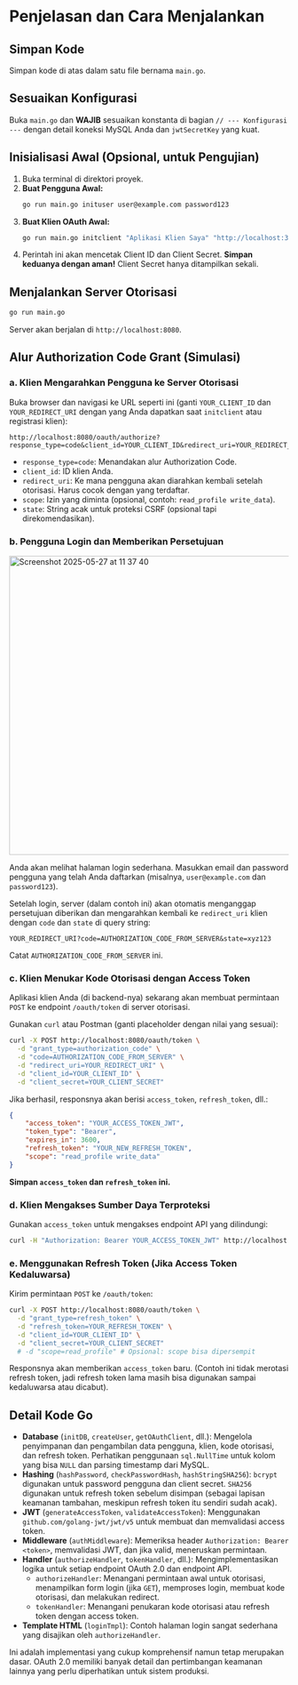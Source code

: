 # Penjelasan dan Cara Menjalankan

## Simpan Kode

Simpan kode di atas dalam satu file bernama `main.go`.

## Sesuaikan Konfigurasi

Buka `main.go` dan **WAJIB** sesuaikan konstanta di bagian `// --- Konfigurasi ---` dengan detail koneksi MySQL Anda dan `jwtSecretKey` yang kuat.

## Inisialisasi Awal (Opsional, untuk Pengujian)

1.  Buka terminal di direktori proyek.
2.  **Buat Pengguna Awal:**
    ```bash
    go run main.go inituser user@example.com password123
    ```
3.  **Buat Klien OAuth Awal:**
    ```bash
    go run main.go initclient "Aplikasi Klien Saya" "http://localhost:3000/oauth/callback"
    ```
4.  Perintah ini akan mencetak Client ID dan Client Secret. **Simpan keduanya dengan aman!** Client Secret hanya ditampilkan sekali.

## Menjalankan Server Otorisasi

```bash
go run main.go
```
Server akan berjalan di `http://localhost:8080`.

## Alur Authorization Code Grant (Simulasi)

### a. Klien Mengarahkan Pengguna ke Server Otorisasi
Buka browser dan navigasi ke URL seperti ini (ganti `YOUR_CLIENT_ID` dan `YOUR_REDIRECT_URI` dengan yang Anda dapatkan saat `initclient` atau registrasi klien):

```
http://localhost:8080/oauth/authorize?response_type=code&client_id=YOUR_CLIENT_ID&redirect_uri=YOUR_REDIRECT_URI&scope=read_profile%20write_data&state=xyz123
```
-   `response_type=code`: Menandakan alur Authorization Code.
-   `client_id`: ID klien Anda.
-   `redirect_uri`: Ke mana pengguna akan diarahkan kembali setelah otorisasi. Harus cocok dengan yang terdaftar.
-   `scope`: Izin yang diminta (opsional, contoh: `read_profile write_data`).
-   `state`: String acak untuk proteksi CSRF (opsional tapi direkomendasikan).

### b. Pengguna Login dan Memberikan Persetujuan

<img width="538" alt="Screenshot 2025-05-27 at 11 37 40" src="https://github.com/user-attachments/assets/a1002951-8f85-4bf8-8b13-8c75da612710" />

Anda akan melihat halaman login sederhana. Masukkan email dan password pengguna yang telah Anda daftarkan (misalnya, `user@example.com` dan `password123`).

Setelah login, server (dalam contoh ini) akan otomatis menganggap persetujuan diberikan dan mengarahkan kembali ke `redirect_uri` klien dengan `code` dan `state` di query string:
```
YOUR_REDIRECT_URI?code=AUTHORIZATION_CODE_FROM_SERVER&state=xyz123
```
Catat `AUTHORIZATION_CODE_FROM_SERVER` ini.

### c. Klien Menukar Kode Otorisasi dengan Access Token
Aplikasi klien Anda (di backend-nya) sekarang akan membuat permintaan `POST` ke endpoint `/oauth/token` di server otorisasi.

Gunakan `curl` atau Postman (ganti placeholder dengan nilai yang sesuai):
```bash
curl -X POST http://localhost:8080/oauth/token \
  -d "grant_type=authorization_code" \
  -d "code=AUTHORIZATION_CODE_FROM_SERVER" \
  -d "redirect_uri=YOUR_REDIRECT_URI" \
  -d "client_id=YOUR_CLIENT_ID" \
  -d "client_secret=YOUR_CLIENT_SECRET"
```
Jika berhasil, responsnya akan berisi `access_token`, `refresh_token`, dll.:
```json
{
    "access_token": "YOUR_ACCESS_TOKEN_JWT",
    "token_type": "Bearer",
    "expires_in": 3600,
    "refresh_token": "YOUR_NEW_REFRESH_TOKEN",
    "scope": "read_profile write_data"
}
```
**Simpan `access_token` dan `refresh_token` ini.**

### d. Klien Mengakses Sumber Daya Terproteksi
Gunakan `access_token` untuk mengakses endpoint API yang dilindungi:
```bash
curl -H "Authorization: Bearer YOUR_ACCESS_TOKEN_JWT" http://localhost:8080/api/protected
```

### e. Menggunakan Refresh Token (Jika Access Token Kedaluwarsa)
Kirim permintaan `POST` ke `/oauth/token`:
```bash
curl -X POST http://localhost:8080/oauth/token \
  -d "grant_type=refresh_token" \
  -d "refresh_token=YOUR_REFRESH_TOKEN" \
  -d "client_id=YOUR_CLIENT_ID" \
  -d "client_secret=YOUR_CLIENT_SECRET"
  # -d "scope=read_profile" # Opsional: scope bisa dipersempit
```
Responsnya akan memberikan `access_token` baru. (Contoh ini tidak merotasi refresh token, jadi refresh token lama masih bisa digunakan sampai kedaluwarsa atau dicabut).

## Detail Kode Go

-   **Database** (`initDB`, `createUser`, `getOAuthClient`, dll.):
    Mengelola penyimpanan dan pengambilan data pengguna, klien, kode otorisasi, dan refresh token. Perhatikan penggunaan `sql.NullTime` untuk kolom yang bisa `NULL` dan parsing timestamp dari MySQL.
-   **Hashing** (`hashPassword`, `checkPasswordHash`, `hashStringSHA256`):
    `bcrypt` digunakan untuk password pengguna dan client secret. `SHA256` digunakan untuk refresh token sebelum disimpan (sebagai lapisan keamanan tambahan, meskipun refresh token itu sendiri sudah acak).
-   **JWT** (`generateAccessToken`, `validateAccessToken`):
    Menggunakan `github.com/golang-jwt/jwt/v5` untuk membuat dan memvalidasi access token.
-   **Middleware** (`authMiddleware`):
    Memeriksa header `Authorization: Bearer <token>`, memvalidasi JWT, dan jika valid, meneruskan permintaan.
-   **Handler** (`authorizeHandler`, `tokenHandler`, dll.):
    Mengimplementasikan logika untuk setiap endpoint OAuth 2.0 dan endpoint API.
    -   `authorizeHandler`: Menangani permintaan awal untuk otorisasi, menampilkan form login (jika `GET`), memproses login, membuat kode otorisasi, dan melakukan redirect.
    -   `tokenHandler`: Menangani penukaran kode otorisasi atau refresh token dengan access token.
-   **Template HTML** (`loginTmpl`):
    Contoh halaman login sangat sederhana yang disajikan oleh `authorizeHandler`.

Ini adalah implementasi yang cukup komprehensif namun tetap merupakan dasar. OAuth 2.0 memiliki banyak detail dan pertimbangan keamanan lainnya yang perlu diperhatikan untuk sistem produksi.
